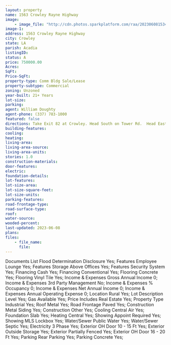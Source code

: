 ```yaml
---
layout: property
name: 1563 Crowley Rayne Highway 
image:
    - image_file: "http://cdn.photos.sparkplatform.com/raa/20230608153457196049000000.jpg"
image-1:
address: 1563 Crowley Rayne Highway 
city: Crowley
state: LA
parish: Acadia
listingID: 
status: A
price: 750000.00
Acres: 
SqFt: 
Price-SqFt: 
property-type: Comm Bldg Sale/Lease
property-subtype: Commercial
zoning: Unzoned
year-built: 21+ Years
lot-size: 
parking: 
agent: William Doughty
agent-phone: (337) 783-1000
featured: false
directions: Take Exit 82 at Crowley. Head South on Tower Rd.  Head East on Hwy 90. Property is set off of Highway.
building-features: 
cooling: 
heating: 
living-area: 
living-area-source: 
living-area-units: 
stories: 1.0
construction-materials: 
door-features: 
electric: 
foundation-details: 
lot-features: 
lot-size-area: 
lot-size-square-feet: 
lot-size-units: 
parking-features: 
road-frontage-type: 
road-surface-type: 
roof: 
water-source: 
wooded-percent: 
last-updated: 2023-06-08
plans: 
files:
    - file_name:
      file:
---
```

Documents List	Flood Determination Disclosure	Yes;
Features	Employee Lounge	Yes;
Features	Storage Above Offices	Yes;
Features	Security System	Yes;
Financing	Cash	Yes;
Financing	Conventional	Yes;
Flooring	Concrete	Yes;
Flooring	Vinyl Tile	Yes;
Income & Expenses	Gross Annual Income	0;
Income & Expenses	3rd Party Management	No;
Income & Expenses	% Occupancy	0;
Income & Expenses	Net Annual Income	0;
Income & Expenses	Annual Operating Expense	0;
Location	Rural	Yes;
Lot Description	Level	Yes;
Gas	Available	Yes;
Price Includes	Real Estate	Yes;
Property Type	Industrial	Yes;
Roof	Metal	Yes;
Road Frontage	Paved	Yes;
Construction	Metal Siding	Yes;
Construction	Other	Yes;
Cooling	Central Air	Yes;
Foundation	Slab	Yes;
Heating	Central	Yes;
Showing	Appoint Required	Yes;
Showing	MLS Lockbox	Yes;
Water/Sewer	Public Water	Yes;
Water/Sewer	Septic	Yes;
Electricity	3 Phase	Yes;
Exterior	OH Door 10 - 15 Ft	Yes;
Exterior	Outside Storage	Yes;
Exterior	Partially Fenced	Yes;
Exterior	OH Door 16 - 20 Ft	Yes;
Parking	Rear Parking	Yes;
Parking	Concrete	Yes;

